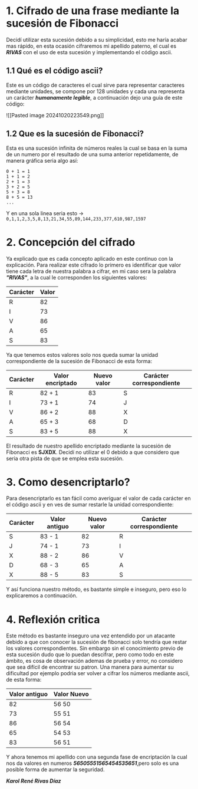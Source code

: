 # 1. Cifrado de una frase mediante la sucesión de Fibonacci
Decidí utilizar esta sucesión debido a su simplicidad, esto me haría acabar mas rápido, en esta ocasión cifraremos mi apellido paterno, el cual es ***RIVAS*** con el uso de esta sucesión y implementando el código ascii.

## 1.1 Qué es el código ascii?
Este es un código de caracteres el cual sirve para representar caracteres mediante unidades, se compone por 128 unidades y cada una representa un carácter ***humanamente legible***, a continuación dejo una guía de este código:

![[Pasted image 20241020223549.png]]

## 1.2 Que es la sucesión de Fibonacci?
Esta es una sucesión infinita de números reales la cual se basa en la suma de un numero por el resultado de una suma anterior repetidamente, de manera gráfica seria algo así:

```
0 + 1 = 1
1 + 1 = 2
2 + 1 = 3 
3 + 2 = 5
5 + 3 = 8
8 + 5 = 13
...
```

Y en una sola linea seria esto -> `0,1,1,2,3,5,8,13,21,34,55,89,144,233,377,610,987,1597 `
# 2. Concepción del cifrado
Ya explicado que es cada concepto aplicado en este continuo con la explicación. Para realizar este cifrado lo primero es identificar que valor tiene cada letra de nuestra palabra a cifrar, en mi caso sera la palabra ***"RIVAS"***, a la cual le corresponden los siguientes valores:

| Carácter | Valor |
| -------- | ----- |
| R        | 82    |
| I        | 73    |
| V        | 86    |
| A        | 65    |
| S        | 83    |

Ya que tenemos estos valores solo nos queda sumar la unidad correspondiente de la sucesión de Fibonacci de esta forma:

| Carácter | Valor encriptado | Nuevo valor | Carácter correspondiente |
| -------- | ---------------- | ----------- | ------------------------ |
| R        | 82 + 1           | 83          | S                        |
| I        | 73 + 1           | 74          | J                        |
| V        | 86 + 2           | 88          | X                        |
| A        | 65 + 3           | 68          | D                        |
| S        | 83 + 5           | 88          | X                        |

El resultado de nuestro apellido encriptado mediante la sucesión de Fibonacci es **SJXDX**. Decidí no utilizar el 0 debido a que considero que seria otra pista de que se emplea esta sucesión. 

# 3. Como desencriptarlo? 
Para desencriptarlo es tan fácil como averiguar el valor de cada carácter en el código ascii y en ves de sumar restarle la unidad correspondiente:

| Carácter | Valor antiguo | Nuevo valor | Carácter correspondiente |
| -------- | ------------- | ----------- | ------------------------ |
| S        | 83 - 1        | 82          | R                        |
| J        | 74 - 1        | 73          | I                        |
| X        | 88 - 2        | 86          | V                        |
| D        | 68 - 3        | 65          | A                        |
| X        | 88 - 5        | 83          | S                        |

Y así funciona nuestro método, es bastante simple e inseguro, pero eso lo explicaremos a continuación.

# 4. Reflexión critica
Este método es bastante inseguro una vez entendido por un atacante debido a que con conocer la sucesión de fibonacci solo tendría que restar los valores correspondientes. Sin embargo sin el conocimiento previo de esta sucesión dudo que lo puedan descifrar, pero como todo en este ámbito, es cosa de observación ademas de prueba y error, no considero que sea difícil de encontrar su patron. Una manera para aumentar su dificultad por ejemplo podria ser volver a cifrar los números mediante ascii, de esta forma:

| Valor antiguo | Valor Nuevo |
| ------------- | ----------- |
| 82            | 56 50       |
| 73            | 55 51       |
| 86            | 56 54       |
| 65            | 54 53       |
| 83            | 56 51       |
Y ahora tenemos mi apellido con una segunda fase de encriptación la cual nos da valores en numeros ***56505551565454535651***,pero solo es una posible forma de aumentar la seguridad. 

***Karol René Rivas Díaz***